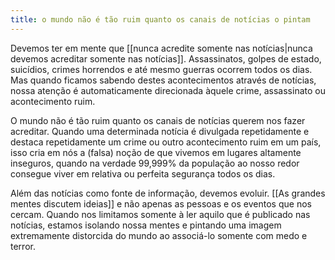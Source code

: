 ```yaml
---
title: o mundo não é tão ruim quanto os canais de notícias o pintam
---
```


Devemos ter em mente que [[nunca acredite somente nas notícias|nunca devemos acreditar somente nas notícias]]. Assassinatos, golpes de estado, suicídios, crimes horrendos e até mesmo guerras ocorrem todos os dias. Mas quando ficamos sabendo destes acontecimentos através de notícias, nossa atenção é automaticamente direcionada àquele crime, assassinato ou acontecimento ruim.

O mundo não é tão ruim quanto os canais de notícias querem nos fazer acreditar. Quando uma determinada notícia é divulgada repetidamente e destaca repetidamente um crime ou outro acontecimento ruim em um país, isso cria em nós a (falsa) noção de que vivemos em lugares altamente inseguros, quando na verdade 99,999% da população ao nosso redor consegue viver em relativa ou perfeita segurança todos os dias.

Além das notícias como fonte de informação, devemos evoluir. [[As grandes mentes discutem ideias]] e não apenas as pessoas e os eventos que nos cercam. Quando nos limitamos somente à ler aquilo que é publicado nas notícias, estamos isolando nossa mentes e pintando uma imagem extremamente distorcida do mundo ao associá-lo somente com medo e terror.